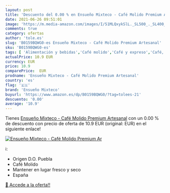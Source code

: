 ```yaml
---
layout: post
title: 'Descuento del 0.00 % en Ensueño Mixteco - Café Molido Premium Ar'
date: 2021-06-26 09:51:01
image: 'https://m.media-amazon.com/images/I/51MLQxykSlL._SL500_._SL400_.jpg'
comments: true
category: ofertas
author: 'tole.es'
slug: 'B0159BQWG0-es Ensueño Mixteco - Café Molido Premium Artesanal'
sku: 'B0159BQWG0-es'
tags: [ 'Alimentación y bebidas','Café molido','Café y expreso','Café, té y bebidas','café','ensueño mixteco', ]
actualPrice: 10.9 EUR
currency: EUR
price: 10.9
comparePrice:  EUR
prodname: 'Ensueño Mixteco - Café Molido Premium Artesanal'
country: 'es'
flag: '🇪🇸'
brand: 'Ensueño Mixteco'
buyurl: 'https://www.amazon.es/dp/B0159BQWG0/?tag=tolees-21'
descuento: '0.00'
average: '10.9'
---
```


Tienes [Ensueño Mixteco - Café Molido Premium Artesanal](https://www.amazon.es/dp/B0159BQWG0/?tag=tolees-21) con un 0.00 % de descuento con precio de oferta de 10.9 EUR (original:  EUR) en el siguiente enlace!

[![Ensueño Mixteco - Café Molido Premium Ar](https://m.media-amazon.com/images/I/51MLQxykSlL._SL500_._SL400_.jpg)](https://www.amazon.es/dp/B0159BQWG0/?tag=tolees-21)

ℹ️:

- Origen D.O. Puebla
- Café Molido
- Mantener en lugar fresco y seco
- España

[🛒 Accede a la oferta!!](https://www.amazon.es/dp/B0159BQWG0/?tag=tolees-21)
